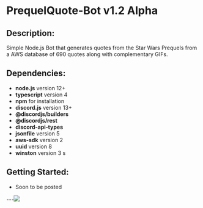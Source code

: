 # PrequelQuote-Bot v1.2 Alpha
## Description:
Simple Node.js Bot that generates quotes from the Star Wars Prequels from a AWS database of 690 quotes along with complementary GIFs.

## Dependencies:
* __node.js__ version 12+
* __typescript__ version 4
* __npm__ for installation
* __discord.js__ version 13+
* __@discordjs/builders__
* __@discordjs/rest__
* __discord-api-types__
* __jsonfile__ version 5
* __aws-sdk__ version 2
* __uuid__ version 8
* __winston__ version 3
s

## Getting Started:
* Soon to be posted

---![](https://media.giphy.com/media/84gFEejIZGso9K4BhC/giphy.gif)
